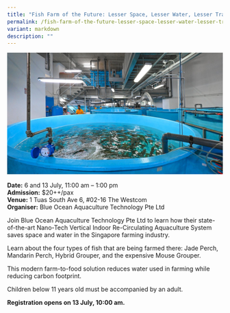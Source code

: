 ```yaml
---
title: "Fish Farm of the Future: Lesser Space, Lesser Water, Lesser Transportation"
permalink: /fish-farm-of-the-future-lesser-space-lesser-water-lesser-transportation/
variant: markdown
description: ""
---
```

![Tank containing reared fish](/images/Tours/BOAT_Fish_Farm.jpg)

**Date:** 6 and 13 July, 11:00 am – 1:00 pm <br>
**Admission:** $20++/pax <br>
**Venue:** 1 Tuas South Ave 6, #02-16 The Westcom <br>
**Organiser:** Blue Ocean Aquaculture Technology Pte Ltd 

Join Blue Ocean Aquaculture Technology Pte Ltd to learn how their state-of-the-art Nano-Tech Vertical Indoor Re-Circulating Aquaculture System saves space and water in the Singapore farming industry.  

Learn about the four types of fish that are being farmed there: Jade Perch, Mandarin Perch, Hybrid Grouper, and the expensive Mouse Grouper. 

This modern farm-to-food solution reduces water used in farming while reducing carbon footprint. 

Children below 11 years old must be accompanied by an adult.  

**Registration opens on 13 July, 10:00 am.**<br>
<a class="btn-link" target="_blank" href="https://www.finbyboat.com.sg/products/farm-tour/farm-tour-package-">
	<img src="/images/gogreensg_website-32.png"> 
</a>

<style>
	.btn-link {
		display: none;
	}
	a.btn-link[target="_blank"]:after {
	display: none;
}
	.btn-link > img {
		width: 100%;
	}
	
</style>
